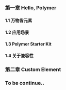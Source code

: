### 第一章 Hello, Polymer
#### 1.1 万物皆元素
#### 1.2 应用场景
#### 1.3 Polymer Starter Kit
#### 1.4 关于兼容性

### 第二章 Custom Element

### To be continue..
